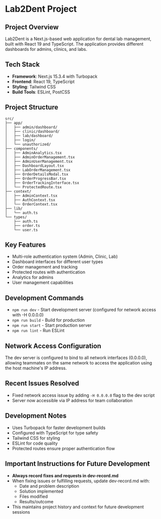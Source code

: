 # Lab2Dent Project

## Project Overview
Lab2Dent is a Next.js-based web application for dental lab management, built with React 19 and TypeScript. The application provides different dashboards for admins, clinics, and labs.

## Tech Stack
- **Framework**: Next.js 15.3.4 with Turbopack
- **Frontend**: React 19, TypeScript
- **Styling**: Tailwind CSS
- **Build Tools**: ESLint, PostCSS

## Project Structure
```
src/
├── app/
│   ├── admin/dashboard/
│   ├── clinic/dashboard/
│   ├── lab/dashboard/
│   ├── login/
│   └── unauthorized/
├── components/
│   ├── AdminAnalytics.tsx
│   ├── AdminOrderManagement.tsx
│   ├── AdminUserManagement.tsx
│   ├── DashboardLayout.tsx
│   ├── LabOrderManagement.tsx
│   ├── OrderDetailsModal.tsx
│   ├── OrderProgressBar.tsx
│   ├── OrderTrackingInterface.tsx
│   └── ProtectedRoute.tsx
├── context/
│   ├── AdminContext.tsx
│   ├── AuthContext.tsx
│   └── OrderContext.tsx
├── lib/
│   └── auth.ts
└── types/
    ├── auth.ts
    ├── order.ts
    └── user.ts
```

## Key Features
- Multi-role authentication system (Admin, Clinic, Lab)
- Dashboard interfaces for different user types
- Order management and tracking
- Protected routes with authentication
- Analytics for admins
- User management capabilities

## Development Commands
- `npm run dev` - Start development server (configured for network access with -H 0.0.0.0)
- `npm run build` - Build for production
- `npm run start` - Start production server
- `npm run lint` - Run ESLint

## Network Access Configuration
The dev server is configured to bind to all network interfaces (0.0.0.0), allowing teammates on the same network to access the application using the host machine's IP address.

## Recent Issues Resolved
- Fixed network access issue by adding `-H 0.0.0.0` flag to the dev script
- Server now accessible via IP address for team collaboration

## Development Notes
- Uses Turbopack for faster development builds
- Configured with TypeScript for type safety
- Tailwind CSS for styling
- ESLint for code quality
- Protected routes ensure proper authentication flow

## Important Instructions for Future Development
- **Always record fixes and requests in dev-record.md**
- When fixing issues or fulfilling requests, update dev-record.md with:
  - Date and problem description
  - Solution implemented
  - Files modified
  - Results/outcome
- This maintains project history and context for future development sessions